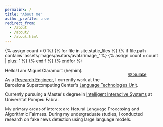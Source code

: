 ```yaml
---
permalink: /
title: "About me"
author_profile: true
redirect_from: 
  - /about
  - /about/
  - /about.html
---
```


{% assign count = 0 %}
{% for file in site.static_files %}
  {% if file.path contains 'assets/images/avatars/avatarimage_' %}
    {% assign count = count | plus: 1 %}
  {% endif %}
{% endfor %}

<figure style="float: right;" class="align-right">
  <img id="randomImage" src=""/>
  <figcaption style="text-align: center;">
    <a href="https://www.sulake.com/">© Sulake</a>
  </figcaption>
</figure>

<script>
  const randNum = Math.floor(Math.random() * {{ count }});
  document.getElementById('randomImage').src = 'assets/images/avatars/avatarimage_' + randNum + '.png';
</script>

Hello! I am Miguel Claramunt (he/him).

As a [Research Engineer](https://www.bsc.es/claramunt-argote-miguel), I currently work at the Barcelona Supercomputing Center's [Language Technologies Unit](https://www.bsc.es/discover-bsc/organisation/research-departments/language-technologies-unit).

Currently pursuing a Master's degree in [Intelligent Interactive Systems](https://www.upf.edu/web/iis) at Universitat Pompeu Fabra.

My primary areas of interest are Natural Language Processing and Algorithmic Fairness. During my undergraduate studies, I conducted research on fake news detection using large language models.